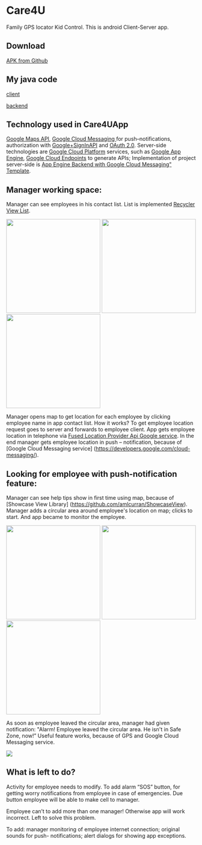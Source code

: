 # Care4U
Family GPS locator Kid Control. This is android Client-Server app. 

## Download
[APK from Github](https://github.com/SergeyBurlaka/Care4UApp/blob/master/APK/Care4U.apk)

## My java code 

[client](https://github.com/SergeyBurlaka/Android-Google-Maps-App-Engine-Care4U/tree/master/app/src/main/java/com/quest/uni2b/appengine/gsm/demo/usertouserdemo2svn020316)

[backend](https://github.com/SergeyBurlaka/Android-Google-Maps-App-Engine-Care4U/tree/master/backend/src/main/java/com/example/Operator/myapplication/backend)

## Technology used in Care4UApp
[Google Maps API](https://developers.google.com/maps/?hl=ru), [Google Cloud Messaging ](https://developers.google.com/cloud-messaging/) for push–notifications, authorization with [Google+SignInAPI](https://developers.google.com/+/web/signin/) and [OAuth 2.0](https://oauth.net/2/). Server-side technologies are [Google Cloud Platform](https://cloud.google.com/) services, such as [Google App Engine](https://cloud.google.com/appengine/), [Google Cloud Endpoints](https://cloud.google.com/appengine/docs/java/endpoints/) to generate APIs; Implementation of project server-side is [App Engine Backend with Google Cloud Messaging" Template](https://github.com/GoogleCloudPlatform/gradle-appengine-templates/tree/master/GcmEndpoints#app-engine-backend-with-google-cloud-messaging-template).


## Manager working space:
Manager can see employees in his contact list. List is implemented [Recycler View List](https://developer.android.com/training/material/lists-cards.html).

<img src="https://cloud.githubusercontent.com/assets/21062067/17781771/4f5a5eb8-6579-11e6-9c42-2ab4f3b368f2.png" width="250">
<img src="https://cloud.githubusercontent.com/assets/21062067/17880935/81f4ae80-6909-11e6-843e-dbb6004ea99a.jpg" width="250">
<img src="https://cloud.githubusercontent.com/assets/21062067/17784579/afff230a-6585-11e6-814c-b61133982493.jpg" width="250"> 

 Manager opens map to get location for each employee by clicking employee name in app contact list. How it works? To get employee location request goes to server and forwards to employee client. App gets employee location in telephone via [Fused Location Provider Api Google service](https://developers.google.com/android/reference/com/google/android/gms/location/FusedLocationProviderApi). In the end manager gets employee location in push – notification, because of [Google Cloud Messaging service] (https://developers.google.com/cloud-messaging/). 

## Looking for employee with push-notification feature:
Manager can see help tips show in first time using map, because of [Showcase View Library] (https://github.com/amlcurran/ShowcaseView).
Manager adds a circular area around employee's location on map; clicks to start. And app became to monitor the employee. 

<img src="https://cloud.githubusercontent.com/assets/21062067/17880894/21e59dd8-6909-11e6-875d-6f6bc8ea29d8.jpg" width="250">
<img src="https://cloud.githubusercontent.com/assets/21062067/17783801/52ef9d78-6582-11e6-880b-ae11ea062a0e.jpg" width="250">
<img src="https://cloud.githubusercontent.com/assets/21062067/17784109/e5775284-6583-11e6-89a7-84be54d7ac5f.jpg" width="250">

As soon as employee leaved the circular area, manager had given notification: "Alarm! Employee leaved the circular area. He isn't in Safe Zone, now!” Useful feature works, because of GPS and Google Cloud Messaging service. 

<img src="https://cloud.githubusercontent.com/assets/21062067/17784962/6d716aaa-6587-11e6-8c95-f5e2c6efa74e.jpg" >


##  What is left to do?
Activity for employee needs to modify. To add alarm “SOS” button, for getting worry notifications from employee in case of emergencies. Due button employee will be able to make cell to manager. 

Employee can’t to add more than one manager! Otherwise app will work incorrect. Left to solve this problem.

To add: manager monitoring of employee internet connection; original sounds for push- notifications; alert dialogs for showing app exceptions. 


